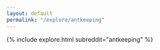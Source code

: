 ```yaml
---
layout: default
permalink: "/explore/antkeeping"
---
```


{% include explore.html subreddit="antkeeping" %}
